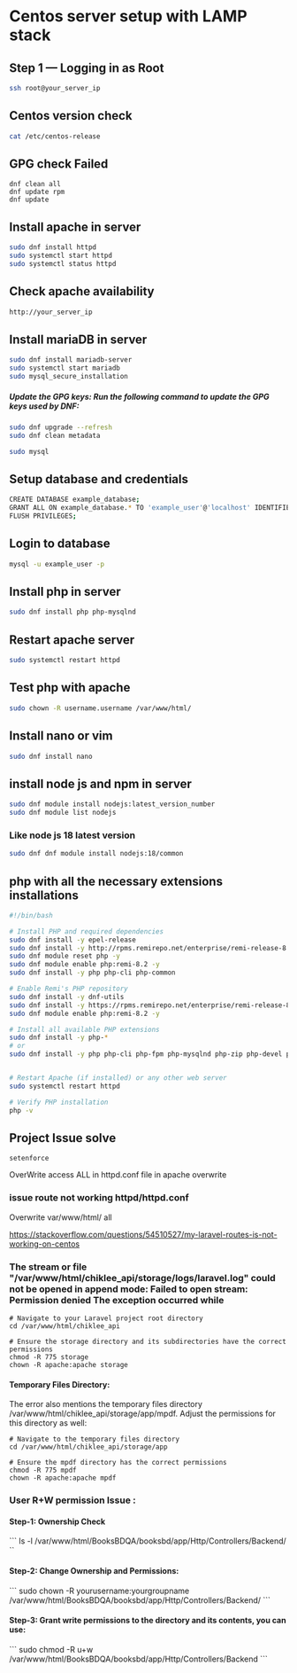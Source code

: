 # Centos server setup with LAMP stack

## Step 1 — Logging in as Root

```bash
ssh root@your_server_ip
```
## Centos version check
```bash
cat /etc/centos-release
```
## GPG check Failed
```base
dnf clean all
dnf update rpm
dnf update

```

## Install apache in server

```bash
sudo dnf install httpd
sudo systemctl start httpd
sudo systemctl status httpd
```

## Check apache availability

```bash
http://your_server_ip
```

## Install mariaDB in server

```bash
sudo dnf install mariadb-server
sudo systemctl start mariadb
sudo mysql_secure_installation
```

##### Update the GPG keys: Run the following command to update the GPG keys used by DNF:
```bash
sudo dnf upgrade --refresh
sudo dnf clean metadata
```

```bash
sudo mysql
```

## Setup database and credentials

```bash
CREATE DATABASE example_database;
GRANT ALL ON example_database.* TO 'example_user'@'localhost' IDENTIFIED BY 'password' WITH GRANT OPTION;
FLUSH PRIVILEGES;
```

## Login to database

```bash
mysql -u example_user -p
```

## Install php in server

```bash
sudo dnf install php php-mysqlnd
```

## Restart apache server

```bash
sudo systemctl restart httpd
```

## Test php with apache

```bash
sudo chown -R username.username /var/www/html/
```

## Install nano or vim

```bash
sudo dnf install nano
```

## install node js and npm in server

```bash
sudo dnf module install nodejs:latest_version_number
sudo dnf module list nodejs
```

### Like node js 18 latest version

```bash
sudo dnf dnf module install nodejs:18/common
```

## php with all the necessary extensions installations

```bash
#!/bin/bash

# Install PHP and required dependencies
sudo dnf install -y epel-release
sudo dnf install -y http://rpms.remirepo.net/enterprise/remi-release-8.rpm
sudo dnf module reset php -y
sudo dnf module enable php:remi-8.2 -y
sudo dnf install -y php php-cli php-common

# Enable Remi's PHP repository
sudo dnf install -y dnf-utils
sudo dnf install -y https://rpms.remirepo.net/enterprise/remi-release-8.rpm
sudo dnf module enable php:remi-8.2 -y

# Install all available PHP extensions
sudo dnf install -y php-*
# or 
sudo dnf install -y php php-cli php-fpm php-mysqlnd php-zip php-devel php-gd php-mbstring php-curl php-xml php-pear php-bcmath php-json php-openssl php-pdo php-ldap php-pecl-imagick php-pecl-memcache php-pecl-redis php-pecl-apcu php-pecl-mongodb


# Restart Apache (if installed) or any other web server
sudo systemctl restart httpd

# Verify PHP installation
php -v

```


## Project Issue solve 
```
setenforce

```
OverWrite access ALL in httpd.conf file in apache overwrite

### issue route not working httpd/httpd.conf
Overwrite var/www/html/  all 

https://stackoverflow.com/questions/54510527/my-laravel-routes-is-not-working-on-centos


### The stream or file "/var/www/html/chiklee_api/storage/logs/laravel.log" could not be opened in append mode: Failed to open stream: Permission denied The exception occurred while 

```
# Navigate to your Laravel project root directory
cd /var/www/html/chiklee_api

# Ensure the storage directory and its subdirectories have the correct permissions
chmod -R 775 storage
chown -R apache:apache storage
```

#### Temporary Files Directory:

The error also mentions the temporary files directory /var/www/html/chiklee_api/storage/app/mpdf. Adjust the permissions for this directory as well:
```
# Navigate to the temporary files directory
cd /var/www/html/chiklee_api/storage/app

# Ensure the mpdf directory has the correct permissions
chmod -R 775 mpdf
chown -R apache:apache mpdf
```

### User R+W permission Issue :
<h4>Step-1: Ownership Check</h4>
```
ls -l /var/www/html/BooksBDQA/booksbd/app/Http/Controllers/Backend/
``
<h4>Step-2: Change Ownership and Permissions:</h4>
```
sudo chown -R yourusername:yourgroupname /var/www/html/BooksBDQA/booksbd/app/Http/Controllers/Backend/
```
<h4>Step-3: Grant write permissions to the directory and its contents, you can use:</h4>
```
sudo chmod -R u+w /var/www/html/BooksBDQA/booksbd/app/Http/Controllers/Backend
```
